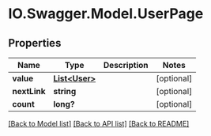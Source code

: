 # IO.Swagger.Model.UserPage
## Properties

Name | Type | Description | Notes
------------ | ------------- | ------------- | -------------
**value** | [**List&lt;User&gt;**](User.md) |  | [optional] 
**nextLink** | **string** |  | [optional] 
**count** | **long?** |  | [optional] 

[[Back to Model list]](../README.md#documentation-for-models) [[Back to API list]](../README.md#documentation-for-api-endpoints) [[Back to README]](../README.md)

